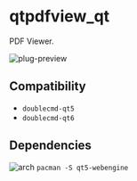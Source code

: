 qtpdfview_qt
========
PDF Viewer.

![plug-preview](https://i.imgur.com/v1A6AgA.png)

## Compatibility
- `doublecmd-qt5`
- `doublecmd-qt6`

## Dependencies
![arch](https://wiki.archlinux.org/favicon.ico) `pacman -S qt5-webengine`
